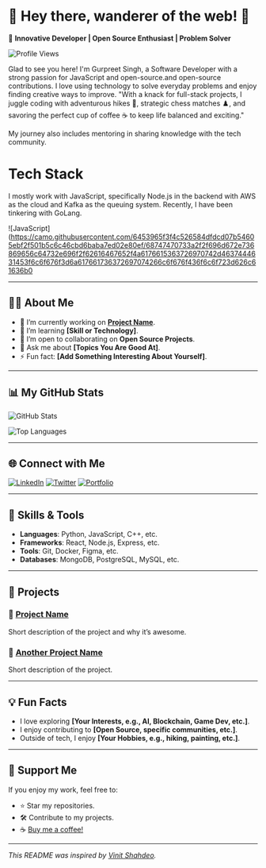 # 🌟 Hey there, wanderer of the web! 👋

🚀 **Innovative Developer | Open Source Enthusiast | Problem Solver** 

![Profile Views](https://komarev.com/ghpvc/?username=codebygurpreet&color=brightgreen&style=flat)

Glad to see you here! I'm Gurpreet Singh, a Software Developer with a strong passion for JavaScript and open-source.and open-source contributions. I love using technology to solve everyday problems and enjoy finding creative ways to improve. "With a knack for full-stack projects, I juggle coding with adventurous hikes 🥾, strategic chess matches ♟️, and savoring the perfect cup of coffee ☕ to keep life balanced and exciting."

My journey also includes mentoring in sharing knowledge with the tech community.
<!-- Featured blogs/articles
📖 A Developer’s Story – Vinit Shahdeo
🚀 Join Postman at Google Summer of Code 2023
💻 If You Are A Techie, Your Home Page Should Be GitHub, Not Instagram
🌟 Vinit Shahdeo: From a GitHub User to a GitHub Star
🧠 10 lessons I've learned as a Software Engineer at Postman -->

<!-- Projects
Apart from the pinned repositories, I have built:

🛡️ Peerlist README Badges (included in Peerlist official tools)
🔍 OpenAPI Web Search (part of GSoC at Postman)
💧 Water Monitoring System (part of Rails Girls Summer Of Code)
🦠 COVID-19 Tracker (featured in newspapers, blogs) -->

# Tech Stack
I mostly work with JavaScript, specifically Node.js in the backend with AWS as the cloud and Kafka as the queuing system. Recently, I have been tinkering with GoLang.

![JavaScript](https://camo.githubusercontent.com/6453965f3f4c526584dfdcd07b54605ebf2f501b5c6c46cbd6baba7ed02e80ef/68747470733a2f2f696d672e736869656c64732e696f2f62616467652f4a6176615363726970742d4637444631453f6c6f676f3d6a617661736372697074266c6f676f436f6c6f723d626c61636b0




---

## 👨‍💻 About Me

- 🔭 I’m currently working on **[Project Name](link-to-project)**.
- 🌱 I’m learning **[Skill or Technology]**.
- 👯 I’m open to collaborating on **Open Source Projects**.
- 💬 Ask me about **[Topics You Are Good At]**.
- ⚡ Fun fact: **[Add Something Interesting About Yourself]**.

---

## 📊 My GitHub Stats

![GitHub Stats](https://github-readme-stats.vercel.app/api?username=your-username&show_icons=true&theme=radical)

![Top Languages](https://github-readme-stats.vercel.app/api/top-langs/?username=your-username&layout=compact&theme=radical)

---

## 🌐 Connect with Me

[![LinkedIn](https://img.shields.io/badge/LinkedIn-blue?style=flat-square&logo=linkedin)](https://linkedin.com/in/your-linkedin-username)
[![Twitter](https://img.shields.io/badge/Twitter-blue?style=flat-square&logo=twitter)](https://twitter.com/your-twitter-handle)
[![Portfolio](https://img.shields.io/badge/Portfolio-black?style=flat-square&logo=google-chrome)](https://yourportfolio.com)

---

## 🔧 Skills & Tools

- **Languages**: Python, JavaScript, C++, etc.
- **Frameworks**: React, Node.js, Express, etc.
- **Tools**: Git, Docker, Figma, etc.
- **Databases**: MongoDB, PostgreSQL, MySQL, etc.

---

## 🚀 Projects

### 🌟 [Project Name](link-to-project)
Short description of the project and why it’s awesome.

### 🔗 [Another Project Name](link-to-another-project)
Short description of the project.

---

## 💡 Fun Facts
- I love exploring **[Your Interests, e.g., AI, Blockchain, Game Dev, etc.]**.
- I enjoy contributing to **[Open Source, specific communities, etc.]**.
- Outside of tech, I enjoy **[Your Hobbies, e.g., hiking, painting, etc.]**.

---

## 🤝 Support Me

If you enjoy my work, feel free to:
- ⭐ Star my repositories.
- 🛠 Contribute to my projects.
- ☕ [Buy me a coffee!](https://www.buymeacoffee.com/your-profile)

---

_This README was inspired by [Vinit Shahdeo](https://github.com/vinitshahdeo)._ 

<!--
**codebygurpreet/codebygurpreet** is a ✨ _special_ ✨ repository because its `README.md` (this file) appears on your GitHub profile.

Here are some ideas to get you started:

- 🔭 I’m currently working on ...
- 🌱 I’m currently learning ...
- 👯 I’m looking to collaborate on ...
- 🤔 I’m looking for help with ...
- 💬 Ask me about ...
- 📫 How to reach me: ...
- 😄 Pronouns: ...
- ⚡ Fun fact: ...
-->
